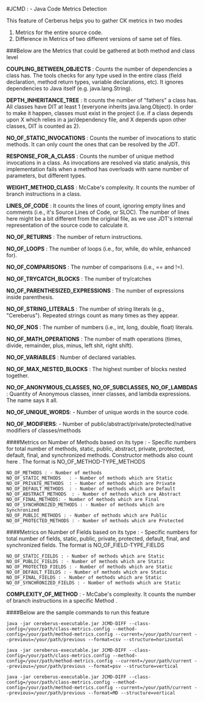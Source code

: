 #JCMD : - Java Code Metrics Detection

This feature of Cerberus helps you to gather CK metrics in two modes 

1. Metrics for the entire source code.
2. Difference in Metrics of two different versions of same set of files.


###Below are the Metrics that could be gathered at both method and class level

**COUPLING_BETWEEN_OBJECTS** : Counts the number of dependencies a class has. The tools checks for any type used in the entire class (field declaration, method return types, variable declarations, etc). It ignores dependencies to Java itself (e.g. java.lang.String).

**DEPTH_INHERITANCE_TREE** : It counts the number of "fathers" a class has. All classes have DIT at least 1 (everyone inherits java.lang.Object). In order to make it happen, classes must exist in the project (i.e. if a class depends upon X which relies in a jar/dependency file, and X depends upon other classes, DIT is counted as 2).

**NO_OF_STATIC_INVOCATIONS** : Counts the number of invocations to static methods. It can only count the ones that can be resolved by the JDT.

**RESPONSE_FOR_A_CLASS** : Counts the number of unique method invocations in a class. As invocations are resolved via static analysis, this implementation fails when a method has overloads with same number of parameters, but different types.

**WEIGHT_METHOD_CLASS** :  McCabe's complexity. It counts the number of branch instructions in a class. 

**LINES_OF_CODE** : It counts the lines of count, ignoring empty lines and comments (i.e., it's Source Lines of Code, or SLOC). The number of lines here might be a bit different from the original file, as we use JDT's internal representation of the source code to calculate it.

**NO_OF_RETURNS** : The number of return instructions.

**NO_OF_LOOPS** : The number of loops (i.e., for, while, do while, enhanced for).

**NO_OF_COMPARISONS** : The number of comparisons (i.e., == and !=). 

**NO_OF_TRYCATCH_BLOCKS** : The number of try/catches

**NO_OF_PARENTHESIZED_EXPRESSIONS** : The number of expressions inside parenthesis.

**NO_OF_STRING_LITERALS** : The number of string literals (e.g., "Cereberus"). Repeated strings count as many times as they appear.

**NO_OF_NOS** : The number of numbers (i.e., int, long, double, float) literals.

**NO_OF_MATH_OPERATIONS** : The number of math operations (times, divide, remainder, plus, minus, left shit, right shift).

**NO_OF_VARIABLES** : Number of declared variables.

**NO_OF_MAX_NESTED_BLOCKS** : The highest number of blocks nested together.

**NO_OF_ANONYMOUS_CLASSES, NO_OF_SUBCLASSES, NO_OF_LAMBDAS** : 
Quantity of Anonymous classes, inner classes, and lambda expressions. The name says it all. 

**NO_OF_UNIQUE_WORDS**: - Number of unique words in the source code. 

**NO_OF_MODIFIERS**: - Number of public/abstract/private/protected/native modifiers of classes/methods 

####Metrics on Number of Methods based on its type : - 
Specific numbers for total number of methods, static, public, abstract, private, protected, default, final, and synchronized methods. Constructor methods also count here . The format is NO_OF_METHOD-TYPE_METHODS

	NO_OF_METHODS : - Number of methods
	NO_OF_STATIC_METHODS   : - Number of methods which are Static
	NO_OF_PRIVATE_METHODS  : - Number of methods which are Private
	NO_OF_DEFAULT_METHODS  : - Number of methods which are Default
	NO_OF_ABSTRACT_METHODS  : - Number of methods which are Abstract
	NO_OF_FINAL_METHODS: - Number of methods which are Final
	NO_OF_SYNCHRONIZED_METHODS : - Number of methods which are Synchronized
	NO_OF_PUBLIC_METHODS : - Number of methods which are Public
	NO_OF_PROTECTED_METHODS : - Number of methods which are Protected

####Metrics on Number of Fields based on its type : - 
Specific numbers for total number of fields, static, public, private, protected, default, final, and synchronized fields. The format is NO_OF_FIELD-TYPE_FIELDS

	NO_OF_STATIC_FIELDS : - Number of methods which are Static
	NO_OF_PUBLIC_FIELDS : - Number of methods which are Static
	NO_OF_PROTECTED_FIELDS : - Number of methods which are Static
	NO_OF_DEFAULT_FIELDS : - Number of methods which are Static
	NO_OF_FINAL_FIELDS : - Number of methods which are Static
	NO_OF_SYNCHRONIZED_FIELDS : - Number of methods which are Static

**COMPLEXITY_OF_METHOD** : - McCabe's complexity. It counts the number of branch instructions in a specific Method .


####Below are the sample commands to run this feature

    java -jar cereberus-executable.jar JCMD-DIFF --class-config=/your/path/class-metrics.config --method-config=/your/path/method-metrics.config --current=/your/path/current --previous=/your/path/previous --format=csv --structure=horizontal

    java -jar cereberus-executable.jar JCMD-DIFF --class-config=/your/path/class-metrics.config --method-config=/your/path/method-metrics.config --current=/your/path/current --previous=/your/path/previous --format=psv --structure=vertical
    
    java -jar cereberus-executable.jar JCMD-DIFF --class-config=/your/path/class-metrics.config --method-config=/your/path/method-metrics.config --current=/your/path/current --previous=/your/path/previous --format=MD --structure=vertical




